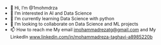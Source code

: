 - 👋 Hi, I’m @1mohmdrza
- 👀 I’m interested in AI and Data Science
- 🌱 I’m currently learning Data Science with python
- 💞️ I’m looking to collaborate on Data Science and ML projects
- 📫 How to reach me My email imohammadrezatg@gmail.com and My LinkedIn www.linkedin.com/in/mohammadreza-taghavi-a8985220b

<!---
1mohmdrza/1mohmdrza is a ✨ special ✨ repository because its `README.md` (this file) appears on your GitHub profile.
You can click the Preview link to take a look at your changes.
--->

